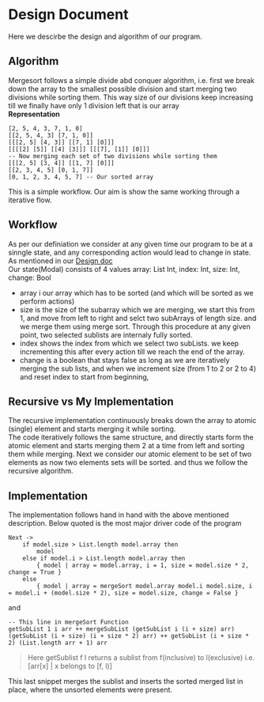 # Design Document
Here we descirbe the design and algorithm of our program.

## Algorithm
Mergesort follows a simple divide abd conquer algorithm, i.e. first we break down the array to the smallest possible division and start merging two divisions while sorting them. This way size of our divisions keep increasing till we finally have only 1 division left that is our array  
**Representation**
```
[2, 5, 4, 3, 7, 1, 0]
[[2, 5, 4, 3] [7, 1, 0]]
[[[2, 5] [4, 3]] [[7, 1] [0]]]
[[[[2] [5]] [[4] [3]]] [[[7], [1]] [0]]]
-- Now merging each set of two divisions while sorting them
[[[2, 5] [3, 4]] [[1, 7] [0]]]
[[2, 3, 4, 5] [0, 1, 7]]
[0, 1, 2, 3, 4, 5, 7] -- Our sorted array
```
This is a simple workflow. Our aim is show the same working through a iterative flow.

## Workflow
As per our definiation we consider at any given time our program to be at a sinngle state, and any corresponding action would lead to change in state. As mentioned in our [Design doc](./system.md)  
Our state(Modal) consists of 4 values array: List Int, index: Int, size: Int, change: Bool  
* array i our array which has to be sorted (and which will be sorted as we perform actions)
* size is the size of the subarray which we are merging, we start this from 1, and move from left to right and selct two subArrays of length size. and we merge them using merge sort. Through this procedure at any given point, two selected sublists are internaly fully sorted. 
* index shows the index from which we select two subLists. we keep incrementing this after every action till we reach the end of the array.
* change is a boolean that stays false as long as we are iteratively merging the sub lists, and when we increment size (from 1 to 2 or 2 to 4) and reset index to start from beginning, 

## Recursive vs My Implementation
The recursive implementation continuously breaks down the array to atomic (single) element and starts merging it while sorting.  
The code iteratively follows the same structure, and directly starts form the atomic element and starts merging them 2 at a time from left and sorting them while merging. Next we consider our atomic element to be set of two elements as now two elements sets will be sorted. and thus we follow the recursive algorithm.

## Implementation
The implementation follows hand in hand with the above mentioned description. Below quoted is the most major driver code of the program
```
Next -> 
    if model.size > List.length model.array then
        model
    else if model.i > List.length model.array then
        { model | array = model.array, i = 1, size = model.size * 2, change = True }
    else
        { model | array = mergeSort model.array model.i model.size, i = model.i + (model.size * 2), size = model.size, change = False }
```
and  
```
-- This line in mergeSort Function
getSubList 1 i arr ++ mergeSubList (getSubList i (i + size) arr) (getSubList (i + size) (i + size * 2) arr) ++ getSubList (i + size * 2) (List.length arr + 1) arr
```
> Here getSublist f l returns a sublist from f(inclusive) to l(exclusive) i.e. [arr[x] | x belongs to [f, l)]  

This last snippet merges the sublist and inserts the sorted merged list in place, where the unsorted elements were present.
